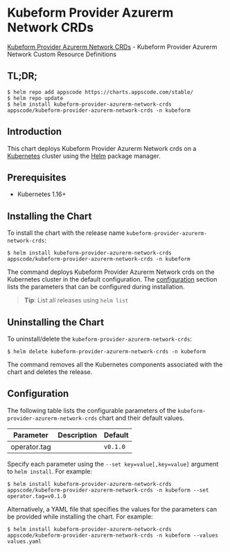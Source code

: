 # Kubeform Provider Azurerm Network CRDs

[Kubeform Provider Azurerm Network CRDs](https://github.com/kubeform) - Kubeform Provider Azurerm Network Custom Resource Definitions

## TL;DR;

```console
$ helm repo add appscode https://charts.appscode.com/stable/
$ helm repo update
$ helm install kubeform-provider-azurerm-network-crds appscode/kubeform-provider-azurerm-network-crds -n kubeform
```

## Introduction

This chart deploys Kubeform Provider Azurerm Network crds on a [Kubernetes](http://kubernetes.io) cluster using the [Helm](https://helm.sh) package manager.

## Prerequisites

- Kubernetes 1.16+

## Installing the Chart

To install the chart with the release name `kubeform-provider-azurerm-network-crds`:

```console
$ helm install kubeform-provider-azurerm-network-crds appscode/kubeform-provider-azurerm-network-crds -n kubeform
```

The command deploys Kubeform Provider Azurerm Network crds on the Kubernetes cluster in the default configuration. The [configuration](#configuration) section lists the parameters that can be configured during installation.

> **Tip**: List all releases using `helm list`

## Uninstalling the Chart

To uninstall/delete the `kubeform-provider-azurerm-network-crds`:

```console
$ helm delete kubeform-provider-azurerm-network-crds -n kubeform
```

The command removes all the Kubernetes components associated with the chart and deletes the release.

## Configuration

The following table lists the configurable parameters of the `kubeform-provider-azurerm-network-crds` chart and their default values.

|  Parameter   | Description | Default  |
|--------------|-------------|----------|
| operator.tag |             | `v0.1.0` |


Specify each parameter using the `--set key=value[,key=value]` argument to `helm install`. For example:

```console
$ helm install kubeform-provider-azurerm-network-crds appscode/kubeform-provider-azurerm-network-crds -n kubeform --set operator.tag=v0.1.0
```

Alternatively, a YAML file that specifies the values for the parameters can be provided while
installing the chart. For example:

```console
$ helm install kubeform-provider-azurerm-network-crds appscode/kubeform-provider-azurerm-network-crds -n kubeform --values values.yaml
```

